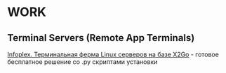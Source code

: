 # WORK

## Terminal Servers (Remote App Terminals)

[Infoplex. Терминальная ферма Linux серверов на базе X2Go](https://infoplex.ru/x2go/) - готовое бесплатное решение со .py скриптами установки
